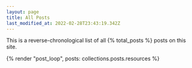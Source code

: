 ```yaml
---
layout: page
title: All Posts
last_modified_at: 2022-02-28T23:43:19.342Z
---
```


This is a reverse-chronological list of all {% total_posts %} posts on this site. 

{% render "post_loop", posts: collections.posts.resources %}
